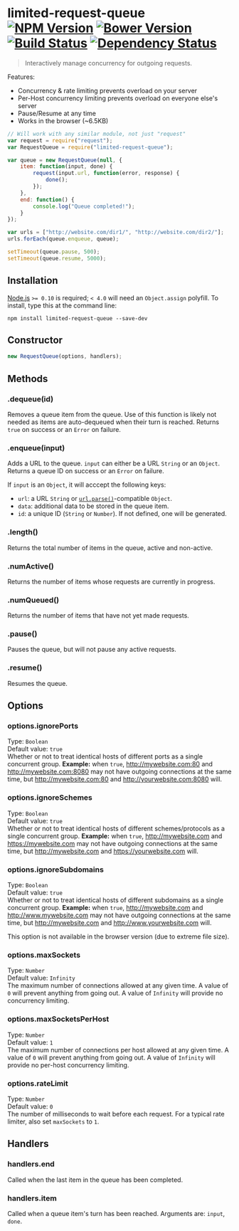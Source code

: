 # limited-request-queue [![NPM Version][npm-image]][npm-url] [![Bower Version][bower-image]][bower-url] [![Build Status][travis-image]][travis-url] [![Dependency Status][david-image]][david-url]

> Interactively manage concurrency for outgoing requests.

Features:
* Concurrency & rate limiting prevents overload on your server
* Per-Host concurrency limiting prevents overload on everyone else's server
* Pause/Resume at any time
* Works in the browser (~6.5KB)

```js
// Will work with any similar module, not just "request"
var request = require("request");
var RequestQueue = require("limited-request-queue");

var queue = new RequestQueue(null, {
	item: function(input, done) {
		request(input.url, function(error, response) {
			done();
		});
	},
	end: function() {
		console.log("Queue completed!");
	}
});

var urls = ["http://website.com/dir1/", "http://website.com/dir2/"];
urls.forEach(queue.enqueue, queue);

setTimeout(queue.pause, 500);
setTimeout(queue.resume, 5000);
```


## Installation

[Node.js](http://nodejs.org/) `>= 0.10` is required; `< 4.0` will need an `Object.assign` polyfill. To install, type this at the command line:
```shell
npm install limited-request-queue --save-dev
```


## Constructor
```js
new RequestQueue(options, handlers);
```


## Methods

### .dequeue(id)
Removes a queue item from the queue. Use of this function is likely not needed as items are auto-dequeued when their turn is reached. Returns `true` on success or an `Error` on failure.

### .enqueue(input)
Adds a URL to the queue. `input` can either be a URL `String` or an `Object`. Returns a queue ID on success or an `Error` on failure.

If `input` is an `Object`, it will acccept the following keys:

* `url`: a URL `String` or [`url.parse()`](https://nodejs.org/api/url.html#url_url_parse_urlstr_parsequerystring_slashesdenotehost)-compatible `Object`.
* `data`: additional data to be stored in the queue item.
* `id`: a unique ID (`String` or `Number`). If not defined, one will be generated.

### .length()
Returns the total number of items in the queue, active and non-active.

### .numActive()
Returns the number of items whose requests are currently in progress.

### .numQueued()
Returns the number of items that have not yet made requests.

### .pause()
Pauses the queue, but will not pause any active requests.

### .resume()
Resumes the queue.


## Options

### options.ignorePorts
Type: `Boolean`  
Default value: `true`  
Whether or not to treat identical hosts of different ports as a single concurrent group. **Example:** when `true`, http://mywebsite.com:80 and http://mywebsite.com:8080 may not have outgoing connections at the same time, but http://mywebsite.com:80 and http://yourwebsite.com:8080 will.

### options.ignoreSchemes
Type: `Boolean`  
Default value: `true`  
Whether or not to treat identical hosts of different schemes/protocols as a single concurrent group. **Example:** when `true`, http://mywebsite.com and https://mywebsite.com may not have outgoing connections at the same time, but http://mywebsite.com and https://yourwebsite.com will.

### options.ignoreSubdomains
Type: `Boolean`  
Default value: `true`  
Whether or not to treat identical hosts of different subdomains as a single concurrent group. **Example:** when `true`, http://mywebsite.com and http://www.mywebsite.com may not have outgoing connections at the same time, but http://mywebsite.com and http://www.yourwebsite.com will.

This option is not available in the browser version (due to extreme file size).

### options.maxSockets
Type: `Number`  
Default value: `Infinity`  
The maximum number of connections allowed at any given time. A value of `0` will prevent anything from going out. A value of `Infinity` will provide no concurrency limiting.

### options.maxSocketsPerHost
Type: `Number`  
Default value: `1`  
The maximum number of connections per host allowed at any given time. A value of `0` will prevent anything from going out. A value of `Infinity` will provide no per-host concurrency limiting.

### options.rateLimit
Type: `Number`  
Default value: `0`  
The number of milliseconds to wait before each request. For a typical rate limiter, also set `maxSockets` to `1`.


## Handlers

### handlers.end
Called when the last item in the queue has been completed.

### handlers.item
Called when a queue item's turn has been reached. Arguments are: `input`, `done`.


[npm-image]: https://img.shields.io/npm/v/limited-request-queue.svg
[npm-url]: https://npmjs.org/package/limited-request-queue
[bower-image]: https://img.shields.io/bower/v/limited-request-queue.svg
[bower-url]: https://github.com/stevenvachon/limited-request-queue
[travis-image]: https://img.shields.io/travis/stevenvachon/limited-request-queue.svg
[travis-url]: https://travis-ci.org/stevenvachon/limited-request-queue
[david-image]: https://img.shields.io/david/stevenvachon/limited-request-queue.svg
[david-url]: https://david-dm.org/stevenvachon/limited-request-queue
